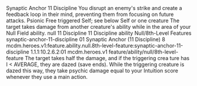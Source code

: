 <ability>
  <name>Synaptic Anchor</name>
  <cost>11 Discipline</cost>
  <flavor>You disrupt an enemy&apos;s strike and create a feedback loop in their mind, preventing them from focusing on future attacks.</flavor>
  <keywords>
    <keyword>Psionic</keyword>
  </keywords>
  <type>Free triggered</type>
  <distance>Self; see below</distance>
  <target>Self or one creature</target>
  <trigger>The target takes damage from another creature&apos;s ability while in the area of your Null Field ability.</trigger>
  <metadata>
    <class>null</class>
    <cost>11 Discipline</cost>
    <cost_amount>11</cost_amount>
    <cost_resource>Discipline</cost_resource>
    <feature_type>ability</feature_type>
    <file_dpath>Null/8th-Level Features</file_dpath>
    <item_id>synaptic-anchor-11-discipline</item_id>
    <item_index>01</item_index>
    <item_name>Synaptic Anchor (11 Discipline)</item_name>
    <level>8</level>
    <scc>mcdm.heroes.v1:feature.ability.null.8th-level-feature:synaptic-anchor-11-discipline</scc>
    <scdc>1.1.1:10.2.6.2:01</scdc>
    <source>mcdm.heroes.v1</source>
    <type>feature/ability/null/8th-level-feature</type>
  </metadata>
  <effects>
    <effect type="mundane">The target takes half the damage, and if the triggering crea ture has I &lt; AVERAGE, they are dazed (save ends). While the triggering creature is dazed this way, they take psychic damage equal to your Intuition score whenever they use a main action.</effect>
  </effects>
</ability>
